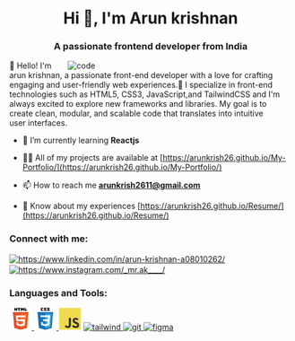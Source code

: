 <h1 align="center">Hi 👋, I'm Arun krishnan</h1>
<h3 align="center">A passionate frontend developer from India</h3>

<img align="right" src="https://cdn.dribbble.com/users/1162077/screenshots/3848914/media/320984a9ca58b3c73274c9259ecf6de8.gif" width="400" alt="code">
 <p align="left">

👋 Hello! I'm arun krishnan, a passionate front-end developer with a love for crafting engaging and user-friendly web experiences.🌟 I specialize in front-end technologies such as HTML5, CSS3,  JavaScript,and TailwindCSS and I'm always excited to explore new frameworks and libraries. My goal is to create clean, modular, and scalable code that translates into intuitive user interfaces. </p>

- 🌱 I’m currently learning **Reactjs**

- 👨‍💻 All of my projects are available at [https://arunkrish26.github.io/My-Portfolio/](https://arunkrish26.github.io/My-Portfolio/)

- 📫 How to reach me **arunkrish2611@gmail.com**

- 📄 Know about my experiences [https://arunkrish26.github.io/Resume/](https://arunkrish26.github.io/Resume/)

<h3 align="left">Connect with me:</h3>
<p align="left">
<a href="https://linkedin.com/in/https://www.linkedin.com/in/arun-krishnan-a08010262/" target="blank"><img align="center" src="https://raw.githubusercontent.com/rahuldkjain/github-profile-readme-generator/master/src/images/icons/Social/linked-in-alt.svg" alt="https://www.linkedin.com/in/arun-krishnan-a08010262/" height="30" width="40" />
</a><a href="https://instagram.com/https://www.instagram.com/_mr.ak____/" target="blank"><img align="center" src="https://raw.githubusercontent.com/rahuldkjain/github-profile-readme-generator/master/src/images/icons/Social/instagram.svg" alt="https://www.instagram.com/_mr.ak____/" height="30" width="40" /></a>
</p>

<h3 align="left">Languages and Tools:</h3>
<p align="left"> 

<a href="https://www.w3.org/html/" target="_blank" rel="noreferrer"><img src="https://raw.githubusercontent.com/devicons/devicon/master/icons/html5/html5-original-wordmark.svg" alt="html5" width="40" height="40"/><a href="https://www.w3schools.com/css/" target="_blank" rel="noreferrer"> <img src="https://raw.githubusercontent.com/devicons/devicon/master/icons/css3/css3-original-wordmark.svg" alt="css3" width="40" height="40"/></a><a href="https://developer.mozilla.org/en-US/docs/Web/JavaScript" target="_blank" rel="noreferrer"> 
<img src="https://raw.githubusercontent.com/devicons/devicon/master/icons/javascript/javascript-original.svg" alt="javascript" width="40" height="40"/></a> 
<a href="https://tailwindcss.com/" target="_blank" rel="noreferrer"> <img src="https://www.vectorlogo.zone/logos/tailwindcss/tailwindcss-icon.svg" alt="tailwind" width="40" height="40"/> </a> 
<a href="https://git-scm.com/" target="_blank" rel="noreferrer"><img src="https://www.vectorlogo.zone/logos/git-scm/git-scm-icon.svg" alt="git" width="40" height="40"/> </a> </a> <a href="https://www.figma.com/" target="_blank" rel="noreferrer"><img src="https://www.vectorlogo.zone/logos/figma/figma-icon.svg" alt="figma" width="40" height="40"/> </a></p>

